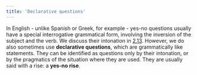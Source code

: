 ```yaml
---
title: 'Declarative questions'
---
```


<script>
  import Audio from '$lib/Audio.svelte'
  import AudioWrapper from '$lib/AudioWrapper.svelte'
  import Naudio from '$lib/Naudio.svelte'
</script>

In English - unlike Spanish or Greek, for example - yes-no questions usually have a special interrogative grammatical form, involving the inversion of the subject and the verb. We discuss their intonation in [2.13](2.13). However, we do also sometimes use **declarative questions**, which are grammatically like statements. They can be identified as questions only by their intonation, or by the pragmatics of the situation where they are used. They are usually said with a rise: a **yes-no rise**.
<AudioWrapper>
<Audio sentence="You'll be coming to /dinner? (= Are you coming to dinner?)" nuclei="{['din']}" url="2-8" start=1 end=4 />
<Audio sentence="He *took his /passport? (= Did he take his passport?)" nuclei="{['pass']}" url="2-8" start=4 end=6 />
</AudioWrapper>
